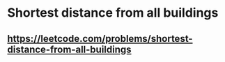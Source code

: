 # Shortest distance from all buildings
## https://leetcode.com/problems/shortest-distance-from-all-buildings
